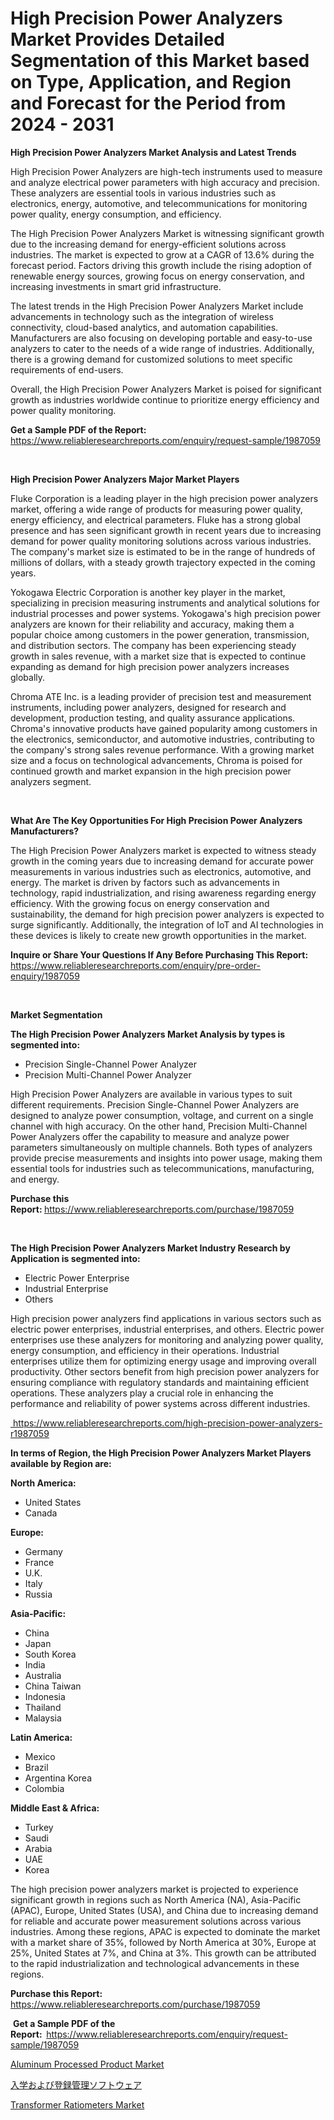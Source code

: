 <p><h1>High Precision Power Analyzers Market Provides Detailed Segmentation of this Market based on Type, Application, and Region and Forecast for the Period from 2024 - 2031</h1></p><p><strong>High Precision Power Analyzers Market Analysis and Latest Trends</strong></p>
<p><p>High Precision Power Analyzers are high-tech instruments used to measure and analyze electrical power parameters with high accuracy and precision. These analyzers are essential tools in various industries such as electronics, energy, automotive, and telecommunications for monitoring power quality, energy consumption, and efficiency.</p><p>The High Precision Power Analyzers Market is witnessing significant growth due to the increasing demand for energy-efficient solutions across industries. The market is expected to grow at a CAGR of 13.6% during the forecast period. Factors driving this growth include the rising adoption of renewable energy sources, growing focus on energy conservation, and increasing investments in smart grid infrastructure.</p><p>The latest trends in the High Precision Power Analyzers Market include advancements in technology such as the integration of wireless connectivity, cloud-based analytics, and automation capabilities. Manufacturers are also focusing on developing portable and easy-to-use analyzers to cater to the needs of a wide range of industries. Additionally, there is a growing demand for customized solutions to meet specific requirements of end-users.</p><p>Overall, the High Precision Power Analyzers Market is poised for significant growth as industries worldwide continue to prioritize energy efficiency and power quality monitoring.</p></p>
<p><strong>Get a Sample PDF of the Report:&nbsp;</strong> <a href="https://www.reliableresearchreports.com/enquiry/request-sample/1987059">https://www.reliableresearchreports.com/enquiry/request-sample/1987059</a></p>
<p>&nbsp;</p>
<p><strong>High Precision Power Analyzers Major Market Players</strong></p>
<p><p>Fluke Corporation is a leading player in the high precision power analyzers market, offering a wide range of products for measuring power quality, energy efficiency, and electrical parameters. Fluke has a strong global presence and has seen significant growth in recent years due to increasing demand for power quality monitoring solutions across various industries. The company's market size is estimated to be in the range of hundreds of millions of dollars, with a steady growth trajectory expected in the coming years.</p><p>Yokogawa Electric Corporation is another key player in the market, specializing in precision measuring instruments and analytical solutions for industrial processes and power systems. Yokogawa's high precision power analyzers are known for their reliability and accuracy, making them a popular choice among customers in the power generation, transmission, and distribution sectors. The company has been experiencing steady growth in sales revenue, with a market size that is expected to continue expanding as demand for high precision power analyzers increases globally.</p><p>Chroma ATE Inc. is a leading provider of precision test and measurement instruments, including power analyzers, designed for research and development, production testing, and quality assurance applications. Chroma's innovative products have gained popularity among customers in the electronics, semiconductor, and automotive industries, contributing to the company's strong sales revenue performance. With a growing market size and a focus on technological advancements, Chroma is poised for continued growth and market expansion in the high precision power analyzers segment.</p></p>
<p>&nbsp;</p>
<p><strong>What Are The Key Opportunities For High Precision Power Analyzers Manufacturers?</strong></p>
<p><p>The High Precision Power Analyzers market is expected to witness steady growth in the coming years due to increasing demand for accurate power measurements in various industries such as electronics, automotive, and energy. The market is driven by factors such as advancements in technology, rapid industrialization, and rising awareness regarding energy efficiency. With the growing focus on energy conservation and sustainability, the demand for high precision power analyzers is expected to surge significantly. Additionally, the integration of IoT and AI technologies in these devices is likely to create new growth opportunities in the market.</p></p>
<p><strong>Inquire or Share Your Questions If Any Before Purchasing This Report:</strong> <a href="https://www.reliableresearchreports.com/enquiry/pre-order-enquiry/1987059">https://www.reliableresearchreports.com/enquiry/pre-order-enquiry/1987059</a></p>
<p>&nbsp;</p>
<p><strong>Market Segmentation</strong></p>
<p><strong>The High Precision Power Analyzers Market Analysis by types is segmented into:</strong></p>
<p><ul><li>Precision Single-Channel Power Analyzer</li><li>Precision Multi-Channel Power Analyzer</li></ul></p>
<p><p>High Precision Power Analyzers are available in various types to suit different requirements. Precision Single-Channel Power Analyzers are designed to analyze power consumption, voltage, and current on a single channel with high accuracy. On the other hand, Precision Multi-Channel Power Analyzers offer the capability to measure and analyze power parameters simultaneously on multiple channels. Both types of analyzers provide precise measurements and insights into power usage, making them essential tools for industries such as telecommunications, manufacturing, and energy.</p></p>
<p><strong>Purchase this Report:&nbsp;</strong><a href="https://www.reliableresearchreports.com/purchase/1987059">https://www.reliableresearchreports.com/purchase/1987059</a></p>
<p>&nbsp;</p>
<p><strong>The High Precision Power Analyzers Market Industry Research by Application is segmented into:</strong></p>
<p><ul><li>Electric Power Enterprise</li><li>Industrial Enterprise</li><li>Others</li></ul></p>
<p><p>High precision power analyzers find applications in various sectors such as electric power enterprises, industrial enterprises, and others. Electric power enterprises use these analyzers for monitoring and analyzing power quality, energy consumption, and efficiency in their operations. Industrial enterprises utilize them for optimizing energy usage and improving overall productivity. Other sectors benefit from high precision power analyzers for ensuring compliance with regulatory standards and maintaining efficient operations. These analyzers play a crucial role in enhancing the performance and reliability of power systems across different industries.</p></p>
<p><a href="https://www.reliableresearchreports.com/high-precision-power-analyzers-r1987059">&nbsp;https://www.reliableresearchreports.com/high-precision-power-analyzers-r1987059</a></p>
<p><strong>In terms of Region, the High Precision Power Analyzers Market Players available by Region are:</strong></p>
<p>
    <p> <strong> North America: </strong>
        <ul>
            <li>United States</li>
            <li>Canada</li>
        </ul>
        </p> 
    <p> <strong> Europe: </strong>
        <ul>
            <li>Germany</li>
            <li>France</li>
            <li>U.K.</li>
            <li>Italy</li>
            <li>Russia</li>
        </ul>
        </p> 
    <p> <strong> Asia-Pacific: </strong>
        <ul>
            <li>China</li>
            <li>Japan</li>
            <li>South Korea</li>
            <li>India</li>
            <li>Australia</li>
            <li>China Taiwan</li>
            <li>Indonesia</li>
            <li>Thailand</li>
            <li>Malaysia</li>
        </ul>
        </p> 
    <p> <strong> Latin America: </strong>
        <ul>
            <li>Mexico</li>
            <li>Brazil</li>
            <li>Argentina Korea</li>
            <li>Colombia</li>
        </ul>
        </p> 
    <p> <strong> Middle East & Africa: </strong>
        <ul>
            <li>Turkey</li>
            <li>Saudi</li>
            <li>Arabia</li>
            <li>UAE</li>
            <li>Korea</li>
        </ul>
    </p>
    </p>
<p><p>The high precision power analyzers market is projected to experience significant growth in regions such as North America (NA), Asia-Pacific (APAC), Europe, United States (USA), and China due to increasing demand for reliable and accurate power measurement solutions across various industries. Among these regions, APAC is expected to dominate the market with a market share of 35%, followed by North America at 30%, Europe at 25%, United States at 7%, and China at 3%. This growth can be attributed to the rapid industrialization and technological advancements in these regions.</p></p>
<p><strong>Purchase this Report: </strong><a href="https://www.reliableresearchreports.com/purchase/1987059">https://www.reliableresearchreports.com/purchase/1987059</a></p>
<p>&nbsp;<strong>Get a Sample PDF of the Report:&nbsp;&nbsp;</strong><a href="https://www.reliableresearchreports.com/enquiry/request-sample/1987059">https://www.reliableresearchreports.com/enquiry/request-sample/1987059</a></p>
<p><strong></strong></p>
<p><p><a href="https://issuu.com/reportprime-2/docs/aluminum-processed-product-market-size-2030.pptx">Aluminum Processed Product Market</a></p><p><a href="https://github.com/DemarcusKuhlman/Market-Research-Report-List-1/blob/main/529514945119.md">入学および登録管理ソフトウェア</a></p><p><a href="https://github.com/JameTravis/Market-Research-Report-List-4/blob/main/transformer-ratiometers-market.md">Transformer Ratiometers Market</a></p></p>